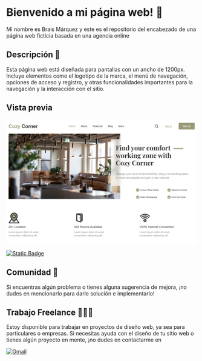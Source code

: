 # Bienvenido a mi página web! 👋

Mi nombre es Brais Márquez y este es el repositorio del encabezado de una página web ficticia basada en una agencia online

## Descripción 📝
Esta página web está diseñada para pantallas con un ancho de 1200px. Incluye elementos como el logotipo de la marca, el menú de navegación, opciones de acceso y registro, y otras funcionalidades importantes para la navegación y la interacción con el sitio.

## Vista previa
![alt text](CSS-Proyectos-03-Creative-Agency-02-25-2025_08_52_PM.png)

[![Static Badge](https://img.shields.io/badge/ver%20codigo-%2337383C?style=for-the-badge)](/footer-phone/)


## Comunidad 👥
Si encuentras algún problema o tienes alguna sugerencia de mejora, ¡no dudes en mencionarlo para darle solución e implementarlo! 


## Trabajo Freelance 👨🏻‍💻
Estoy disponible para trabajar en proyectos de diseño web, ya sea para particulares o empresas. Si necesitas ayuda con el diseño de tu sitio web o tienes algún proyecto en mente, ¡no dudes en contactarme en

[![Gmail](https://img.shields.io/badge/Email%20-white?style=for-the-badge&logo=gmail&logoColor=white&label=braismarquez03%40gmail.com&labelColor=black&color=%23EA4335)](mailto:braismarquez03@gmail.com)
